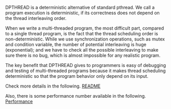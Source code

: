 DPTHREAD is a deterministic alternative of standard pthread. We call a program execution is deterministic, if its correctness does not depend on the thread interleaving order.

When we write a multi-threaded program, the most difficult part, compared to a single thread program, is the fact that the thread scheduling order is non-deterministic. While we use synchronization operations, such as mutex and condition variable, the number of potential interleaving is huge (exponential); and we have to check all the possible interleaving to make sure there is no bug, which is almost impossible for any realistic program.

The key benefit that DPTHREAD gives to programmers is easy of debugging and testing of multi-threaded programs because it makes thread scheduling deterministic so that the program behavior only depend on its input.

Check more details in the following. [README](http://code.google.com/p/dpthread/wiki/README)

Also, there is some performance number available  in the following. [Performance](http://code.google.com/p/dpthread/wiki/Performance)